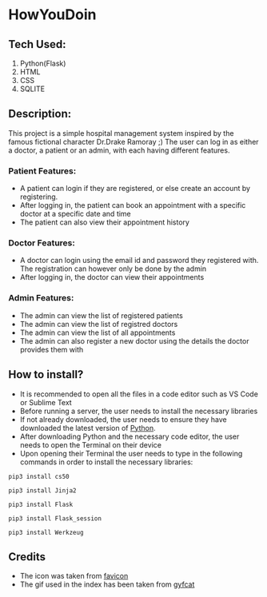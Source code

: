 # HowYouDoin

## Tech Used:
1. Python(Flask)
1. HTML
1. CSS
1. SQLITE

## Description:
This project is a simple hospital management system inspired by the famous fictional character Dr.Drake Ramoray ;) The user can log in as either a doctor, a patient or an admin, with each having different features.

### Patient Features:
* A patient can login if they are registered, or else create an account by registering.
* After logging in, the patient can book an appointment with a specific doctor at a specific date and time
* The patient can also view their appointment history

### Doctor Features:
* A doctor can login using the email id and password they registered with. The registration can however only be done by the admin
* After logging in, the doctor can view their appointments

### Admin Features:
* The admin can view the list of registered patients
* The admin can view the list of registred doctors
* The admin can view the list of all appointments
* The admin can also register a new doctor using the details the doctor provides them with

## How to install?
* It is recommended to open all the files in a code editor such as VS Code or Sublime Text
* Before running a server, the user needs to install the necessary libraries
* If not already downloaded, the user needs to ensure they have downloaded the latest version of [Python](https://www.python.org/downloads/).
* After downloading Python and the necessary code editor, the user needs to open the Terminal on their device
* Upon opening their Terminal the user needs to type in the following commands in order to install the necessary libraries:

```
pip3 install cs50
```
```
pip3 install Jinja2
```
```
pip3 install Flask
```
```
pip3 install Flask_session
```
```
pip3 install Werkzeug
```

## Credits
* The icon was taken from [favicon](https://favicon.io/)
* The gif used in the index has been taken from [gyfcat](https://gfycat.com/)


